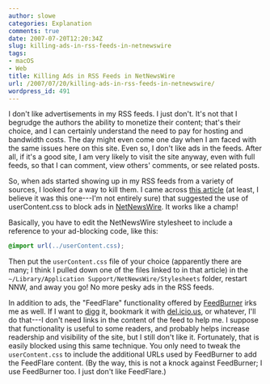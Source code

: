 ```yaml
---
author: slowe
categories: Explanation
comments: true
date: 2007-07-20T12:20:34Z
slug: killing-ads-in-rss-feeds-in-netnewswire
tags:
- macOS
- Web
title: Killing Ads in RSS Feeds in NetNewsWire
url: /2007/07/20/killing-ads-in-rss-feeds-in-netnewswire/
wordpress_id: 491
---
```


I don't like advertisements in my RSS feeds. I just don't. It's not that I begrudge the authors the ability to monetize their content; that's their choice, and I can certainly understand the need to pay for hosting and bandwidth costs. The day might even come one day when I am faced with the same issues here on this site. Even so, I don't like ads in the feeds. After all, if it's a good site, I am very likely to visit the site anyway, even with full feeds, so that I can comment, view others' comments, or see related posts.

So, when ads started showing up in my RSS feeds from a variety of sources, I looked for a way to kill them. I came across [this article](http://www.ollicle.com/2005/aug/15/feed_ad_block.html) (at least, I believe it was this one---I'm not entirely sure) that suggested the use of userContent.css to block ads in [NetNewsWire](http://www.newsgator.com/individuals/netnewswire/). It works like a champ!

Basically, you have to edit the NetNewsWire stylesheet to include a reference to your ad-blocking code, like this:

```css
@import url(../userContent.css);
```

Then put the `userContent.css` file of your choice (apparently there are many; I think I pulled down one of the files linked to in that article) in the `~/Library/Application Support/NetNewsWire/Stylesheets` folder, restart NNW, and away you go! No more pesky ads in the RSS feeds.

In addition to ads, the "FeedFlare" functionality offered by [FeedBurner](http://www.feedburner.com/) irks me as well. If I want to [digg](http://www.digg.com/) it, bookmark it with [del.icio.us](http://del.icio.us/), or whatever, I'll do that---I don't need links in the content of the feed to help me. I suppose that functionality is useful to some readers, and probably helps increase readership and visibility of the site, but I still don't like it. Fortunately, that is easily blocked using this same technique. You only need to tweak the `userContent.css` to include the additional URLs used by FeedBurner to add the FeedFlare content. (By the way, this is not a knock against FeedBurner; I use FeedBurner too. I just don't like FeedFlare.)
